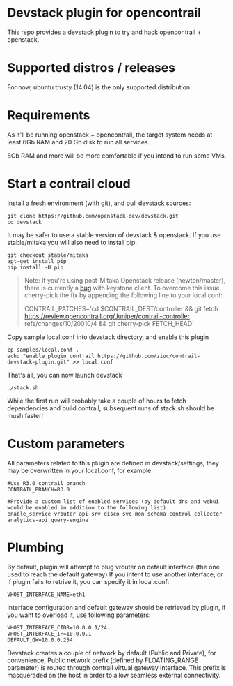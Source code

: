 Devstack plugin for opencontrail
================================

This repo provides a devstack plugin to try and hack opencontrail + openstack.

Supported distros / releases
============================

For now, ubuntu trusty (14.04) is the only supported distribution.

Requirements
============

As it'll be running openstack + opencontrail, the target system needs at least
6Gb RAM and 20 Gb disk to run all services.

8Gb RAM and more will be more comfortable if you intend to run some VMs.

Start a contrail cloud
======================

Install a fresh environment (with git), and pull devstack sources:

    git clone https://github.com/openstack-dev/devstack.git
    cd devstack

It may be safer to use a stable version of devstack & openstack.
If you use stable/mitaka you will also need to install pip.

    git checkout stable/mitaka
    apt-get install pip
    pip install -U pip

> Note: If you're using post-Mitaka Openstack release (newton/master), there
> is currently a [bug](https://bugs.launchpad.net/opencontrail/+bug/1579806) with keystone client.
> To overcome this issue, cherry-pick the fix by appending the following line to your local.conf:
>
> CONTRAIL_PATCHES='cd $CONTRAIL_DEST/controller && git fetch https://review.opencontrail.org/Juniper/contrail-controller refs/changes/10/20010/4 && git cherry-pick FETCH_HEAD'

Copy sample local.conf into devstack directory, and enable this plugin

    cp samples/local.conf .
    echo "enable_plugin contrail https://github.com/zioc/contrail-devstack-plugin.git" >> local.conf

That's all, you can now launch devstack

    ./stack.sh

While the first run will probably take a couple of hours to fetch dependencies
and build contrail, subsequent runs of stack.sh should be mush faster!

Custom parameters
=================

All parameters related to this plugin are defined in devstack/settings,
they may be overwritten in your local.conf, for example:

    #Use R3.0 contrail branch
    CONTRAIL_BRANCH=R3.0

    #Provide a custom list of enabled services (by default dns and webui would be enabled in addition to the following list)
    enable_service vrouter api-srv disco svc-mon schema control collector analytics-api query-engine

Plumbing
========

By default, plugin will attempt to plug vrouter on default interface (the one used to reach the default gateway)
If you intent to use another interface, or if plugin fails to retrive it, you can specify it in local.conf:

    VHOST_INTERFACE_NAME=eth1

Interface configuration and default gateway should be retrieved by plugin, if you want to overload it, use following parameters:

    VHOST_INTERFACE_CIDR=10.0.0.1/24
    VHOST_INTERFACE_IP=10.0.0.1
    DEFAULT_GW=10.0.0.254

Devstack creates a couple of network by default (Public and Private), for convenience,
Public network prefix (defined by FLOATING_RANGE parameter) is routed through contrail
virtual gateway interface. This prefix is masqueraded on the host in order to allow seamless
external connectivity.
